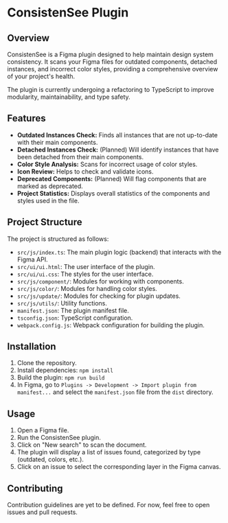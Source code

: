 # ConsistenSee Plugin

## Overview

ConsistenSee is a Figma plugin designed to help maintain design system consistency. It scans your Figma files for outdated components, detached instances, and incorrect color styles, providing a comprehensive overview of your project's health.

The plugin is currently undergoing a refactoring to TypeScript to improve modularity, maintainability, and type safety.

## Features

- **Outdated Instances Check:** Finds all instances that are not up-to-date with their main components.
- **Detached Instances Check:** (Planned) Will identify instances that have been detached from their main components.
- **Color Style Analysis:** Scans for incorrect usage of color styles.
- **Icon Review:** Helps to check and validate icons.
- **Deprecated Components:** (Planned) Will flag components that are marked as deprecated.
- **Project Statistics:** Displays overall statistics of the components and styles used in the file.

## Project Structure

The project is structured as follows:

- `src/js/index.ts`: The main plugin logic (backend) that interacts with the Figma API.
- `src/ui/ui.html`: The user interface of the plugin.
- `src/ui/ui.css`: The styles for the user interface.
- `src/js/component/`: Modules for working with components.
- `src/js/color/`: Modules for handling color styles.
- `src/js/update/`: Modules for checking for plugin updates.
- `src/js/utils/`: Utility functions.
- `manifest.json`: The plugin manifest file.
- `tsconfig.json`: TypeScript configuration.
- `webpack.config.js`: Webpack configuration for building the plugin.

## Installation

1.  Clone the repository.
2.  Install dependencies: `npm install`
3.  Build the plugin: `npm run build`
4.  In Figma, go to `Plugins -> Development -> Import plugin from manifest...` and select the `manifest.json` file from the `dist` directory.

## Usage

1.  Open a Figma file.
2.  Run the ConsistenSee plugin.
3.  Click on "New search" to scan the document.
4.  The plugin will display a list of issues found, categorized by type (outdated, colors, etc.).
5.  Click on an issue to select the corresponding layer in the Figma canvas.

## Contributing

Contribution guidelines are yet to be defined. For now, feel free to open issues and pull requests.
